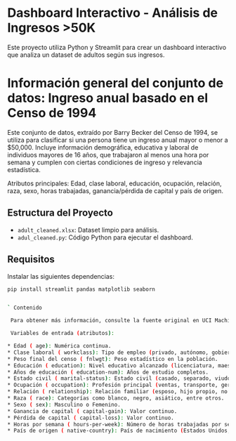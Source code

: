 # Dashboard Interactivo - Análisis de Ingresos >50K

Este proyecto utiliza Python y Streamlit para crear un dashboard interactivo que analiza un dataset de adultos según sus ingresos.

# **Información general del conjunto de datos: Ingreso anual basado en el Censo de 1994**
Este conjunto de datos, extraído por Barry Becker del Censo de 1994, se utiliza para clasificar si una persona tiene un ingreso anual mayor o menor a $50,000. Incluye información demográfica, educativa y laboral de individuos mayores de 16 años, que trabajaron al menos una hora por semana y cumplen con ciertas condiciones de ingreso y relevancia estadística.

Atributos principales: Edad, clase laboral, educación, ocupación, relación, raza, sexo, horas trabajadas, ganancia/pérdida de capital y país de origen.

## Estructura del Proyecto

- `adult_cleaned.xlsx`: Dataset limpio para análisis.
- `adul_cleaned.py`: Código Python para ejecutar el dashboard.

## Requisitos

Instalar las siguientes dependencias:
```bash
pip install streamlit pandas matplotlib seaborn


` Contenido

 Para obtener más información, consulte la fuente original en UCI Machine Learning Repository.

 Variables de entrada (atributos):

* Edad ( age): Numérica continua.
* Clase laboral ( workclass): Tipo de empleo (privado, autónomo, gobierno, etc.).
* Peso final del censo ( fnlwgt): Peso estadístico en la población.
* Educación ( education): Nivel educativo alcanzado (licenciatura, maestría, etc.).
* Años de educación ( education-num): Años de estudio completos.
* Estado civil ( marital-status): Estado civil (casado, separado, viudo, etc.).
* Ocupación ( occupation): Profesión principal (ventas, transporte, gerencia, etc.).
* Relación ( relationship): Relación familiar (esposo, hijo propio, no familiar, etc.).
* Raza ( race): Categorías como blanco, negro, asiático, entre otros.
* Sexo ( sex): Masculino o Femenino.
* Ganancia de capital ( capital-gain): Valor continuo.
* Pérdida de capital ( capital-loss): Valor continuo.
* Horas por semana ( hours-per-week): Número de horas trabajadas por semana.
* País de origen ( native-country): País de nacimiento (Estados Unidos, India, México, etc.).`
